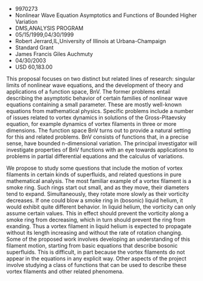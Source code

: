 
* 9970273
* Nonlinear Wave Equation Asymptotics and Functions of Bounded Higher Variation
* DMS,ANALYSIS PROGRAM
* 05/15/1999,04/30/1999
* Robert Jerrard,IL,University of Illinois at Urbana-Champaign
* Standard Grant
* James Francis Giles Auchmuty
* 04/30/2003
* USD 60,183.00

This proposal focuses on two distinct but related lines of research: singular
limits of nonlinear wave equations, and the development of theory and
applications of a function space, BnV. The former problems entail describing the
asymptotic behavior of certain families of nonlinear wave equations containing a
small parameter. These are mostly well-known equations from mathematical
physics. Specific problems include a number of issues related to vortex dynamics
in solutions of the Gross-Pitaevsky equation, for example dynamics of vortex
filaments in three or more dimensions. The function space BnV turns out to
provide a natural setting for this and related problems. BnV consists of
functions that, in a precise sense, have bounded n-dimensional variation. The
principal investigator will investigate properties of BnV functions with an eye
towards applications to problems in partial differential equations and the
calculus of variations.

We propose to study some questions that include the motion of vortex filaments
in certain kinds of superfluids, and related questions in pure mathematical
analysis. The most familiar example of a vortex filament is a smoke ring. Such
rings start out small, and as they move, their diameters tend to expand.
Simultaneously, they rotate more slowly as their vorticity decreases. If one
could blow a smoke ring in (bosonic) liquid helium, it would exhibit quite
different behavior. In liquid helium, the vorticity can only assume certain
values. This in effect should prevent the vorticity along a smoke ring from
decreasing, which in turn should prevent the ring from exanding. Thus a vortex
filament in liquid helium is expected to propagate without its length increasing
and without the rate of rotation changing. Some of the proposed work involves
developing an understanding of this filament motion, starting from basic
equations that describe bosonic superfluids. This is difficult, in part because
the vortex filaments do not appear in the equations in any explicit way. Other
aspects of the project involve studying a class of functions that can be used to
describe these vortex filaments and other related phenomena.
